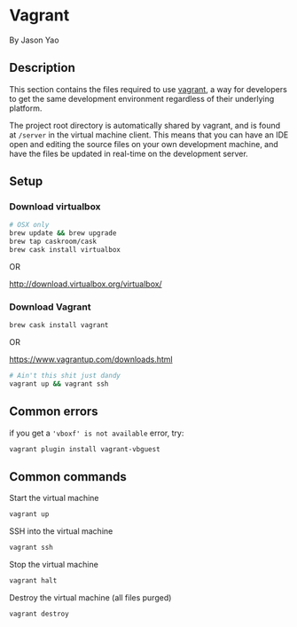 # Vagrant
By Jason Yao

## Description
This section contains the files required to use [vagrant](https://www.vagrantup.com/),
a way for developers to get the same development environment regardless of their
underlying platform.

The project root directory is automatically shared by vagrant, and is found at `/server`
in the virtual machine client. This means that you can have an IDE open and editing
the source files on your own development machine, and have the files be updated in
real-time on the development server.

## Setup
### Download virtualbox
```sh
# OSX only
brew update && brew upgrade
brew tap caskroom/cask
brew cask install virtualbox
```
OR

http://download.virtualbox.org/virtualbox/

### Download Vagrant
```sh
brew cask install vagrant
```

OR

https://www.vagrantup.com/downloads.html

```sh
# Ain't this shit just dandy
vagrant up && vagrant ssh
```

## Common errors
if you get a `'vboxf' is not available` error, try:
```sh
vagrant plugin install vagrant-vbguest
```

## Common commands
Start the virtual machine
```sh
vagrant up
```

SSH into the virtual machine
```sh
vagrant ssh
```

Stop the virtual machine
```sh
vagrant halt
```

Destroy the virtual machine (all files purged)
```sh
vagrant destroy
```
